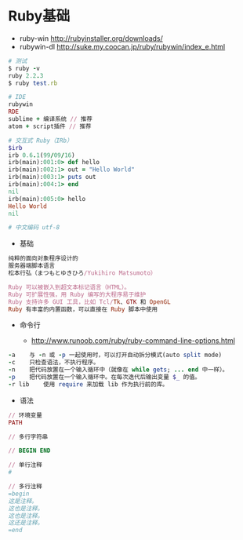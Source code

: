# Ruby基础

- ruby-win <http://rubyinstaller.org/downloads/>
- rubywin-dl <http://suke.my.coocan.jp/ruby/rubywin/index_e.html>

```ruby
# 测试
$ ruby -v
ruby 2.2.3
$ ruby test.rb

# IDE
rubywin
RDE
sublime + 编译系统 // 推荐
atom + script插件 // 推荐

# 交互式 Ruby（IRb）
$irb
irb 0.6.1(99/09/16)
irb(main):001:0> def hello
irb(main):002:1> out = "Hello World"
irb(main):003:1> puts out
irb(main):004:1> end
nil
irb(main):005:0> hello
Hello World
nil

# 中文编码 utf-8
```

- 基础

```ruby
纯粹的面向对象程序设计的
服务器端脚本语言
松本行弘（まつもとゆきひろ/Yukihiro Matsumoto）

Ruby 可以被嵌入到超文本标记语言（HTML）。
Ruby 可扩展性强，用 Ruby 编写的大程序易于维护
Ruby 支持许多 GUI 工具，比如 Tcl/Tk、GTK 和 OpenGL
Ruby 有丰富的内置函数，可以直接在 Ruby 脚本中使用
```

- 命令行

  - <http://www.runoob.com/ruby/ruby-command-line-options.html>

```ruby
-a    与 -n 或 -p 一起使用时，可以打开自动拆分模式(auto split mode)
-c    只检查语法，不执行程序。
-n    把代码放置在一个输入循环中（就像在 while gets; ... end 中一样）。
-p    把代码放置在一个输入循环中。在每次迭代后输出变量 $_ 的值。
-r lib    使用 require 来加载 lib 作为执行前的库。
```

- 语法

```ruby
// 环境变量
PATH

// 多行字符串

// BEGIN END

// 单行注释
#

// 多行注释
=begin
这是注释。
这也是注释。
这也是注释。
这还是注释。
=end
```
